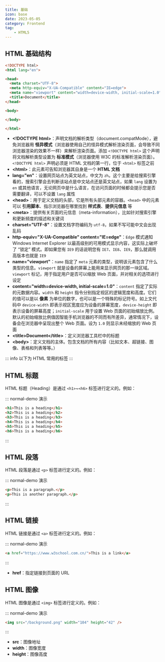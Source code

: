 ```yaml
---
title: 基础
icon: base
date: 2023-05-05
category: Frontend
tag:
    - HTML5
---
```


## HTML 基础结构

```html
<!DOCTYPE html>
<html lang="en">

<head>
  <meta charset="UTF-8">
  <meta http-equiv="X-UA-Compatible" content="IE=edge">
  <meta name="viewport" content="width=device-width, initial-scale=1.0">
  <title>Document</title>
</head>

<body>

</body>

</html>
```

- **\<!DOCTYPE html>**：声明文档的解析类型（document.compatMode），避免浏览器用 **怪异模式**（浏览器使用自己的怪异模式解析渲染页面，会导致不同浏览器渲染的效果不一样）来解析渲染页面。添加 `<!DOCTYPE html>` 这个声明将文档解析类型设置为 **标准模式**（浏览器使用 W3C 的标准解析渲染页面）。`<!DOCTYPE html>` 声明必须是 HTML 文档的第一行，位于 `<html>` 标签之前
- **\<html>**：此元素可告知浏览器其自身是一个 **HTML 文档**
- **lang="en"**：设置网页站点为英文站点，中文为 `zh`。这个主要是给搜索引擎看的，搜索引擎会去判断该站点是中文站点还是英文站点，如果 `lang` 设置为 `en` 或其他语言，无论网页中是什么语言，在访问页面的时候都会提示您是否需要翻译，可以不设置 `lang` 属性
- **\<head>**：用于定义文档的头部，它是所有头部元素的容器。`<head>` 中的元素可以 **引用脚本**、指示浏览器在哪里找到 **样式表**、**提供元信息** 等
- **\<meta>**：提供有关页面的元信息（meta-information），比如针对搜索引擎和更新频度的描述和关键词
- **charset="UTF-8"**：设置文档字符编码为 `utf-8`，如果不写可能中文会出现乱码
- **http-equiv="X-UA-Compatible" content="IE=edge"**：`Edge` 模式通知 Windows Internet Explorer 以最高级别的可用模式显示内容，这实际上破坏了 “锁定” 模式。即如果您有 `IE9` 的话说明您有 `IE7`、`IE8`、`IE9`，那么就调用高版本也就是 `IE9`
- **name="viewport"**：`name` 指定了 `meta` 元素的类型，说明该元素包含了什么类型的信息。`viewport` 就是设备的屏幕上能用来显示网页的那一块区域。`viewport` 标记，用于指定用户是否可以缩放 Web 页面，并对相关的选项进行设定
- **content="width=device-width, initial-scale=1.0"**：`content` 指定了实际的元数据内容。`width` 和 `height` 指令分别指定视区的逻辑宽度和高度。它们的值可以是以 **像素** 为单位的数字，也可以是一个特殊的标记符号。如上文代码中 `device-width` 即表示视区宽度应为设备的屏幕宽度，`device-height` 即表示设备的屏幕高度；`initial-scale` 用于设置 Web 页面的初始缩放比例。默认的初始缩放比例值因智能手机浏览器的不同而有所差异，通常情况下，设备会在浏览器中呈现出整个 Web 页面。设为 `1.0` 则显示未经缩放的 Web 页面
- **\<title>Document\</title>**：定义浏览器工具栏中的标题
- **\<body>**：定义文档的主体。包含文档的所有内容（比如文本、超链接、图像、表格和列表等等。）

::: info
以下为 HTML 常用的标签
:::

## HTML 标题

HTML 标题（Heading）是通过 `<h1>`~`<h6>` 标签进行定义的。例如：

::: normal-demo 演示

```html
<h1>This is a heading</h1>
<h2>This is a heading</h2>
<h3>This is a heading</h3>
<h4>This is a heading</h4>
<h5>This is a heading</h5>
<h6>This is a heading</h6>
```

:::

## HTML 段落

HTML 段落是通过 `<p>` 标签进行定义的。例如：

::: normal-demo 演示

```html
<p>This is a paragraph.</p>
<p>This is another paragraph.</p>
```

:::

## HTML 链接

HTML 链接是通过 `<a>` 标签进行定义的。例如：

::: normal-demo 演示

```html
<a href="https://www.w3school.com.cn/">This is a link</a>
```

:::

- **href**：指定链接到页面的 URL

## HTML 图像

HTML 图像是通过 `<img>` 标签进行定义的。例如：

::: normal-demo 演示

```html
<img src="/background.png" width="104" height="42" />
```

:::

- **src**：图像地址
- **width**：图像宽度
- **height**：图像高度

